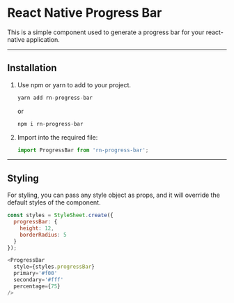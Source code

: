 # React Native Progress Bar

This is a simple component used to generate a progress bar for your react-native application.

---

## Installation

1. Use npm or yarn to add to your project.

     ```js
     yarn add rn-progress-bar
     ```

     or

     ```js
     npm i rn-progress-bar
     ```

2. Import into the required file:

     ```js
    import ProgressBar from 'rn-progress-bar';
     ```

---

## Styling

For styling, you can pass any style object as props, and it will override the default styles of the component.

```js
const styles = StyleSheet.create({
  progressBar: {
    height: 12,
    borderRadius: 5
  }
});

<ProgressBar
  style={styles.progressBar}
  primary='#f00'
  secondary='#fff'
  percentage={75}
/>
```
